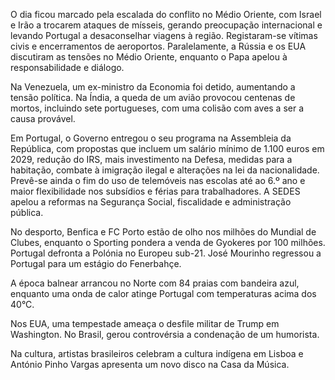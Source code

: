 O dia ficou marcado pela escalada do conflito no Médio Oriente, com Israel e Irão a trocarem ataques de mísseis, gerando preocupação internacional e levando Portugal a desaconselhar viagens à região. Registaram-se vítimas civis e encerramentos de aeroportos. Paralelamente, a Rússia e os EUA discutiram as tensões no Médio Oriente, enquanto o Papa apelou à responsabilidade e diálogo.

Na Venezuela, um ex-ministro da Economia foi detido, aumentando a tensão política. Na Índia, a queda de um avião provocou centenas de mortos, incluindo sete portugueses, com uma colisão com aves a ser a causa provável.

Em Portugal, o Governo entregou o seu programa na Assembleia da República, com propostas que incluem um salário mínimo de 1.100 euros em 2029, redução do IRS, mais investimento na Defesa, medidas para a habitação, combate à imigração ilegal e alterações na lei da nacionalidade. Prevê-se ainda o fim do uso de telemóveis nas escolas até ao 6.º ano e maior flexibilidade nos subsídios e férias para trabalhadores. A SEDES apelou a reformas na Segurança Social, fiscalidade e administração pública.

No desporto, Benfica e FC Porto estão de olho nos milhões do Mundial de Clubes, enquanto o Sporting pondera a venda de Gyokeres por 100 milhões. Portugal defronta a Polónia no Europeu sub-21. José Mourinho regressou a Portugal para um estágio do Fenerbahçe.

A época balnear arrancou no Norte com 84 praias com bandeira azul, enquanto uma onda de calor atinge Portugal com temperaturas acima dos 40°C.

Nos EUA, uma tempestade ameaça o desfile militar de Trump em Washington. No Brasil, gerou controvérsia a condenação de um humorista.

Na cultura, artistas brasileiros celebram a cultura indígena em Lisboa e António Pinho Vargas apresenta um novo disco na Casa da Música.